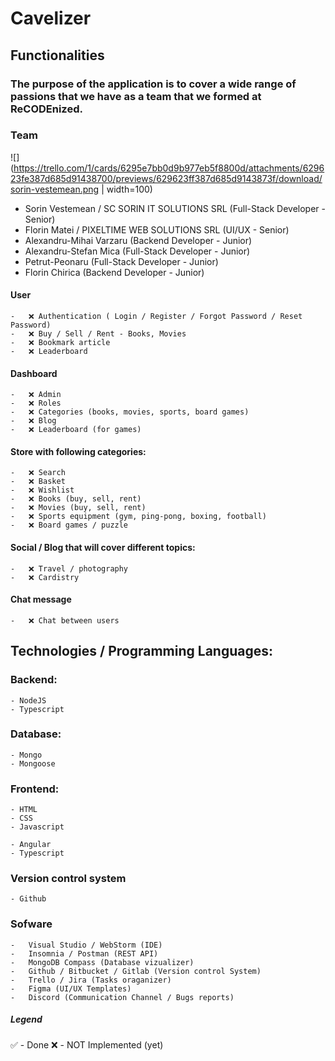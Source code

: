 # Cavelizer

## Functionalities

### The purpose of the application is to cover a wide range of passions that we have as a team that we formed at ReCODEnized.

### Team

![](https://trello.com/1/cards/6295e7bb0d9b977eb5f8800d/attachments/629623fe387d685d91438700/previews/629623ff387d685d9143873f/download/sorin-vestemean.png | width=100)
 - Sorin Vestemean / SC SORIN IT SOLUTIONS SRL (Full-Stack Developer - Senior) 
 - Florin Matei / PIXELTIME WEB SOLUTIONS SRL (UI/UX - Senior) 
 - Alexandru-Mihai Varzaru (Backend Developer - Junior) 
 - Alexandru-Stefan Mica (Full-Stack Developer - Junior) 
 - Petrut-Peonaru (Full-Stack Developer - Junior) 
 - Florin Chirica (Backend Developer - Junior)

#### User

    -   ❌ Authentication ( Login / Register / Forgot Password / Reset Password)
    -   ❌ Buy / Sell / Rent - Books, Movies
    -   ❌ Bookmark article
    -   ❌ Leaderboard

#### Dashboard

    -   ❌ Admin
    -   ❌ Roles
    -   ❌ Categories (books, movies, sports, board games)
    -   ❌ Blog
    -   ❌ Leaderboard (for games)

#### Store with following categories:

    -   ❌ Search
    -   ❌ Basket
    -   ❌ Wishlist
    -   ❌ Books (buy, sell, rent)
    -   ❌ Movies (buy, sell, rent)
    -   ❌ Sports equipment (gym, ping-pong, boxing, football)
    -   ❌ Board games / puzzle

#### Social / Blog that will cover different topics:

    -   ❌ Travel / photography
    -   ❌ Cardistry

#### Chat message

    -   ❌ Chat between users

## Technologies / Programming Languages:

### Backend:

    - NodeJS
    - Typescript

### Database:

    - Mongo
    - Mongoose

### Frontend:

    - HTML
    - CSS
    - Javascript

    - Angular
    - Typescript

### Version control system

    - Github

### Sofware

    -   Visual Studio / WebStorm (IDE)
    -   Insomnia / Postman (REST API)
    -   MongoDB Compass (Database vizualizer)
    -   Github / Bitbucket / Gitlab (Version control System)
    -   Trello / Jira (Tasks oraganizer)
    -   Figma (UI/UX Templates)
    -   Discord (Communication Channel / Bugs reports)

##### Legend

✅ - Done
❌ - NOT Implemented (yet)
